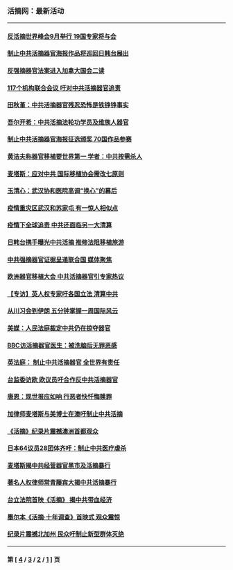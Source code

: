 ### 活摘网：最新活动
---
#### [反活摘世界峰会9月举行 19国专家将与会](../../pages/nf5883/n13201492.md?09130430) 
#### [制止中共活摘器官海报作品将巡回日韩台展出](../../pages/nf5883/n13177791.md?09130430) 
#### [反强摘器官法案进入加拿大国会二读](../../pages/nf5883/n13033450.md?09130430) 
#### [117个机构联合会议 吁对中共活摘器官追责](../../pages/nf5883/n12775087.md?09130430) 
#### [田秋堇：中共活摘器官残忍恐怖是铁铮铮事实](../../pages/nf5883/n12702148.md?09130430) 
#### [吾尔开希：中共活摘法轮功学员及维族人器官](../../pages/nf5883/n12693197.md?09130430) 
#### [制止中共活摘器官海报征选颁奖 70国作品参赛](../../pages/nf5883/n12692050.md?09130430) 
#### [黄洁夫称器官移植要世界第一 学者：中共按需杀人](../../pages/nf5883/n12572329.md?09130430) 
#### [麦塔斯：应对中共 国际移植协会需改七原则](../../pages/nf5883/n12514711.md?09130430) 
#### [玉清心：武汉协和医院高调“换心”的幕后](../../pages/nf5883/n12298730.md?09130430) 
#### [疫情重灾区武汉和苏家屯 有一惊人相似点](../../pages/nf5883/n12150824.md?09130430) 
#### [疫情下全球追责 中共还面临另一大清算](../../pages/nf5883/n12070397.md?09130430) 
#### [日韩台携手曝光中共活摘 推修法阻移植旅游](../../pages/nf5883/n11712046.md?09130430) 
#### [中共强摘器官证据呈递联合国 媒体聚焦](../../pages/nf5883/n11546426.md?09130430) 
#### [欧洲器官移植大会 中共活摘器官引专家热议](../../pages/nf5883/n11539095.md?09130430) 
#### [【专访】英人权专家吁各国立法 清算中共](../../pages/nf5883/n11367315.md?09130430) 
#### [从川习会到伊朗 五分钟掌握一周国际风云](../../pages/nf5883/n11338520.md?09130430) 
#### [美媒：人民法庭裁定中共仍在掠夺器官](../../pages/nf5883/n11334897.md?09130430) 
#### [BBC访活摘器官医生：被洗脑后无罪恶感](../../pages/nf5883/n11335935.md?09130430) 
#### [英法庭： 制止中共活摘器官 全世界有责任](../../pages/nf5883/n11330691.md?09130430) 
#### [台监委访欧 欧议员吁合作反中共活摘器官](../../pages/nf5883/n11109190.md?09130430) 
#### [唐恩：现世报应如响 行恶者快忏悔赎罪](../../pages/nf5883/n11104016.md?09130430) 
#### [加律师麦塔斯与美博士在澳吁制止中共活摘](../../pages/nf5883/n10724764.md?09130430) 
#### [《活摘》纪录片震撼澳洲首都观众](../../pages/nf5883/n10722747.md?09130430) 
#### [日本64议员28团体齐吁：制止中共医疗虐杀](../../pages/nf5883/n10587757.md?09130430) 
#### [麦塔斯揭中共经营器官黑市及活摘暴行](../../pages/nf5883/n10442407.md?09130430) 
#### [著名人权律师常青藤宾大揭中共活摘暴行](../../pages/nf5883/n10318181.md?09130430) 
#### [台立法院首映《活摘》 揭中共带血经济](../../pages/nf5883/n9938847.md?09130430) 
#### [墨尔本《活摘·十年调查》首映式 观众震惊](../../pages/nf5883/n9522572.md?09130430) 
#### [纪录片震撼北加州 民众吁制止新型群体灭绝](../../pages/nf5883/n9188314.md?09130430) 

---
#### 第 [ [4](./4.md?09130430) / [3](./3.md?09130430) / [2](./2.md?09130430) / [1](./1.md?09130430) ] 页
